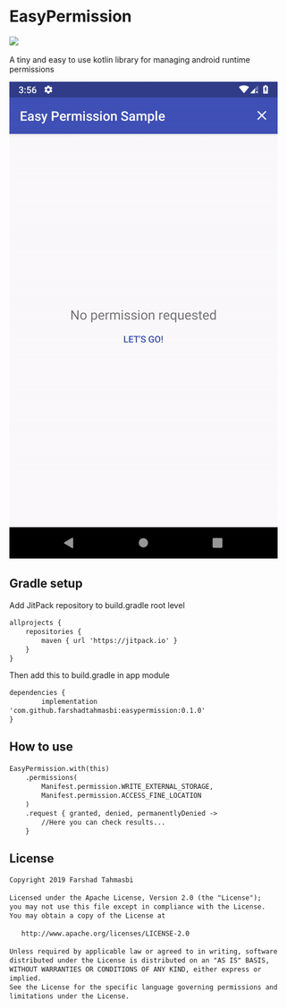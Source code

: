 # EasyPermission
[![](https://jitpack.io/v/farshadtahmasbi/easypermission.svg)](https://jitpack.io/#farshadtahmasbi/easypermission)

A tiny and easy to use kotlin library for managing android runtime permissions

![](sample-gif.gif)

## Gradle setup

Add JitPack repository to build.gradle root level

	allprojects {
		repositories {
			maven { url 'https://jitpack.io' }
		}
	}
  
Then add this to build.gradle in app module
  
  	dependencies {
	        implementation 'com.github.farshadtahmasbi:easypermission:0.1.0'
	}

## How to use

    EasyPermission.with(this)
        .permissions(
            Manifest.permission.WRITE_EXTERNAL_STORAGE,
            Manifest.permission.ACCESS_FINE_LOCATION
        )
        .request { granted, denied, permanentlyDenied ->
            //Here you can check results...
        }
## License

    Copyright 2019 Farshad Tahmasbi
    
    Licensed under the Apache License, Version 2.0 (the "License");
    you may not use this file except in compliance with the License.
    You may obtain a copy of the License at
    
       http://www.apache.org/licenses/LICENSE-2.0
    
    Unless required by applicable law or agreed to in writing, software
    distributed under the License is distributed on an "AS IS" BASIS,
    WITHOUT WARRANTIES OR CONDITIONS OF ANY KIND, either express or implied.
    See the License for the specific language governing permissions and
    limitations under the License.    

            
